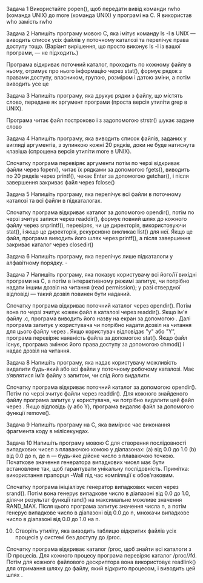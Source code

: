 

Задача 1
 Використайте popen(), щоб передати вивід команди rwho (команда UNIX) до more (команда UNIX) у програмі на C.
Я використав who замість rwho


Задача 2
 Напишіть програму мовою C, яка імітує команду ls -l в UNIX — виводить список усіх файлів у поточному каталозі та перелічує права доступу тощо.
 (Варіант вирішення, що просто виконує ls -l із вашої програми, — не підходить.)

Програма відкриває поточний каталог, проходить по кожному файлу в ньому, отримує про нього інформацію через stat(), формує рядок з правами доступу, власником, групою, розміром і датою зміни, а потім виводить усе це

Задача 3
 Напишіть програму, яка друкує рядки з файлу, що містять слово, передане як аргумент програми (проста версія утиліти grep в UNIX).


Програма читає файл построково і з задопомогою strstr() шукає задане слово

Задача 4
 Напишіть програму, яка виводить список файлів, заданих у вигляді аргументів, з зупинкою кожні 20 рядків, доки не буде натиснута клавіша (спрощена версія утиліти more в UNIX).

Спочатку програма перевіряє аргументи потім по черзі відкриває файли через fopen(), читає їх рядками за допомогою fgets(), виводить по 20 рядків через printf(), чекає Enter за допомогою getchar(), і після завершення закриває файл через fclose()

Задача 5
 Напишіть програму, яка перелічує всі файли в поточному каталозі та всі файли в підкаталогах.

Спочатку програма відкриває каталог за допомогою opendir(), потім по черзі зчитує записи через readdir(), формує повний шлях до кожного файлу через snprintf(), перевіряє, чи це директорія, використовуючи stat(), і якщо це директорія, рекурсивно викликає list() для неї. Якщо це файл, програма виводить його шлях через printf(), а після завершення закриває каталог через closedir() 

Задача 6  Напишіть програму, яка перелічує лише підкаталоги у алфавітному порядку. -

Задача 7
 Напишіть програму, яка показує користувачу всі його/її вихідні програми на C, а потім в інтерактивному режимі запитує, чи потрібно надати іншим дозвіл на читання (read permission); у разі ствердної відповіді — такий дозвіл повинен бути наданий.

Спочатку програма відкриває поточний каталог через opendir(). Потім вона по черзі зчитує кожен файл в каталозі через readdir(). Якщо ім'я файлу .c, програма виводить його назву на екран за допомогою . Далі програма запитує у користувача чи потрібно надати дозвіл на читання для цього файлу через . Якщо користувач відповідає "y" або "Y", програма перевіряє наявність файла за допомогою stat(). Якщо файл існує, програма змінює його права доступу за допомогою chmod() і надає дозвіл на читання. 

Задача 8
 Напишіть програму, яка надає користувачу можливість видалити будь-який або всі файли у поточному робочому каталозі. Має з’являтися ім’я файлу з запитом, чи слід його видалити.

Спочатку програма відкриває поточний каталог за допомогою opendir(). Потім по черзі зчитує файли через readdir(). Для кожного знайденого файлу програма запитує у користувача, чи потрібно видалити цей файл через . Якщо відповідь (y або Y), програма видаляє файл за допомогою функції remove(). 

Задача 9
 Напишіть програму на C, яка вимірює час виконання фрагмента коду в мілісекундах.


Задача 10
 Напишіть програму мовою C для створення послідовності випадкових чисел з плаваючою комою у діапазонах:
 (a) від 0.0 до 1.0
 (b) від 0.0 до n, де n — будь-яке дійсне число з плаваючою точкою.
 Початкове значення генератора випадкових чисел має бути встановлене так, щоб гарантувати унікальну послідовність.
Примітка: використання прапорця -Wall під час компіляції є обов’язковим.

Спочатку програма ініціалізує генератор випадкових чисел через srand(). Потім вона генерує випадкове число в діапазоні від 0.0 до 1.0, ділячи результат функції rand() на максимальне можливе значення RAND_MAX. Після цього програма запитує значення числа n, а потім генерує випадкове число в діапазоні від 0.0 до n, множачи випадкове число в діапазоні від 0.0 до 1.0 на n.

10. Створіть утиліту, яка виводить таблицю відкритих файлів усіх процесів у системі без доступу до /proc.

Спочатку програма відкриває каталог /proc, щоб знайти всі каталоги з ID процесів. Для кожного процесу програма перевіряє каталог /proc/<pid>/fd. Потім для кожного файлового дескриптора вона використовує readlink() для отримання шляху до файлу, який відкрито процесом, і виводить цей шлях .



